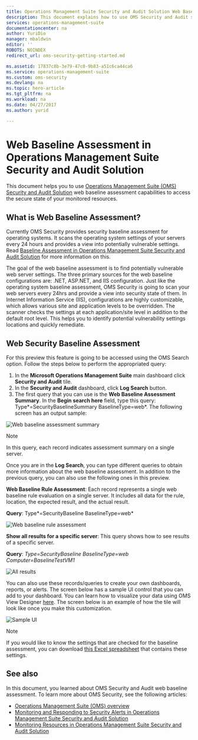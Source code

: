 ```yaml
---
title: Operations Management Suite Security and Audit Solution Web Baseline | Microsoft Docs
description: This document explains how to use OMS Security and Audit solution to perform a web baseline assessment of all monitored web servers for compliance and security purpose.
services: operations-management-suite
documentationcenter: na
author: YuriDio
manager: mbaldwin
editor: ''
ROBOTS: NOINDEX
redirect_url: oms-security-getting-started.md

ms.assetid: 17837c8b-3e79-47c0-9b83-a51c6ca44ca6
ms.service: operations-management-suite
ms.custom: oms-security
ms.devlang: na
ms.topic: hero-article
ms.tgt_pltfrm: na
ms.workload: na
ms.date: 04/27/2017
ms.author: yurid

---
```

# Web Baseline Assessment in Operations Management Suite Security and Audit Solution
This document helps you to use [Operations Management Suite (OMS) Security and Audit Solution](operations-management-suite-overview.md) web baseline assessment capabilities to access the secure state of your monitored resources.

## What is Web Baseline Assessment?
Currently OMS Security provides security baseline assessment for operating systems. It scans the operating system settings of your servers every 24 hours and provides a view into potentially vulnerable settings. Read [Baseline Assessment in Operations Management Suite Security and Audit Solution](oms-security-baseline.md) for more information on this.

The goal of the web baseline assessment is to find potentially vulnerable web server settings. The three primary sources for the web baseline configurations are: .NET, ASP.NET, and IIS configuration.  Just like the operating system baseline assessment, OMS Security is going to scan your web servers every 24hrs and provide a view into security state of them.  In Internet Information Service (IIS), configurations are highly customizable, which allows various site and application levels to be overridden. The scanner checks the settings at each application/site level in addition to the default root level. This helps you to identify potential vulnerability settings locations and quickly remediate.


## Web Security Baseline Assessment
For this preview this feature is going to be accessed using the OMS Search option. Follow the steps below to perform the appropriated query:

1. In the **Microsoft Operations Management Suite** main dashboard click **Security and Audit** tile.
2. In the **Security and Audit** dashboard, click **Log Search** button.
3. The first query that you can use is the **Web Baseline Assessment Summary**. In the **Begin search here** field, type this query: Type*=SecurityBaselineSummary BaselineType=web*. The following screen has an output sample:

![Web baseline assessment summary](./media/oms-security-web-baseline/oms-security-web-baseline-fig1-new.png)

> [!NOTE]
> In this query, each record indicates assessment summary on a single server.

Once you are in the **Log Search**, you can type different queries to obtain more information about the web baseline assessment. In addition to the previous query, you can also use the following ones in this preview.

**Web Baseline Rule Assessment**: Each record represents a single web baseline rule evaluation on a single server. It includes all data for the rule, location, the expected result, and the actual result.

**Query**: Type*=SecurityBaseline BaselineType=web*

![Web baseline rule assessment](./media/oms-security-web-baseline/oms-security-web-baseline-fig2.png)

**Show all results for a specific server**: This query shows how to see results of a specific server.

**Query**: *Type=SecurityBaseline BaselineType=web Computer=BaselineTestVM1*

![All results](./media/oms-security-web-baseline/oms-security-web-baseline-fig3.png)

You can also use these records/queries to create your own dashboards, reports, or alerts. The screen below has a sample UI control that you can add to your dashboard. You can learn how to visualize your data using OMS View Designer [here](https://blogs.technet.microsoft.com/msoms/2016/06/30/oms-view-designer-visualize-your-data-your-way/). The screen below is an example of how the tile will look like once you make this customization.

![Sample UI](./media/oms-security-web-baseline/oms-security-web-baseline-fig4.png)

> [!NOTE]
> If you would like to know the settings that are checked for the baseline assessment, you can download [this Excel spreadsheet](https://gallery.technet.microsoft.com/OMS-Web-Baseline-1e811690) that contains these settings.

## See also
In this document, you learned about OMS Security and Audit web baseline assessment. To learn more about OMS Security, see the following articles:

* [Operations Management Suite (OMS) overview](operations-management-suite-overview.md)
* [Monitoring and Responding to Security Alerts in Operations Management Suite Security and Audit Solution](oms-security-responding-alerts.md)
* [Monitoring Resources in Operations Management Suite Security and Audit Solution](oms-security-monitoring-resources.md)

